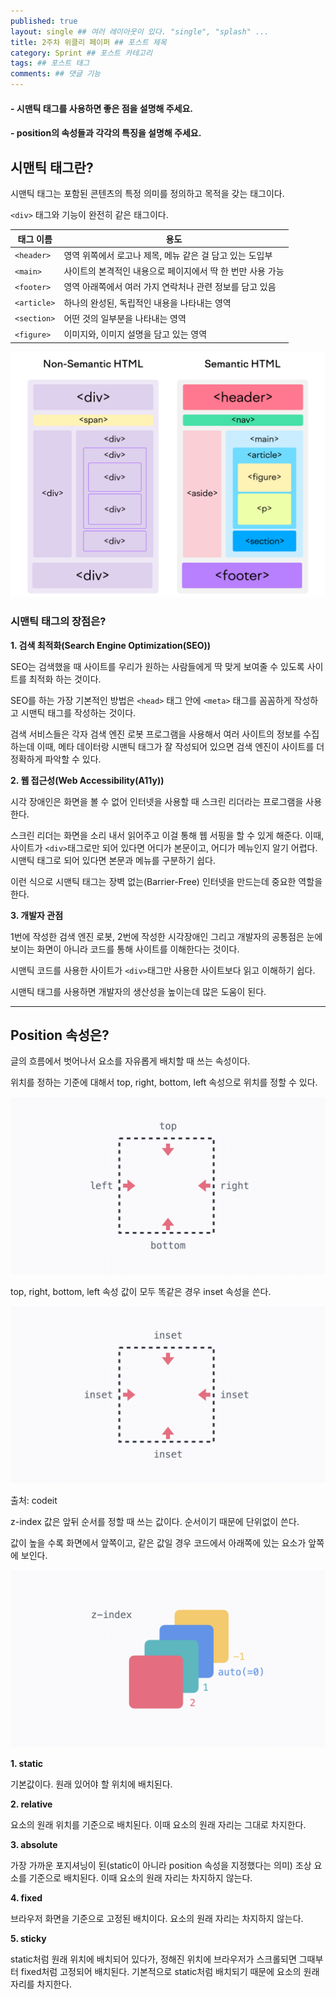 ```yaml
---
published: true
layout: single ## 여러 레이아웃이 있다. "single", "splash" ...
title: 2주차 위클리 페이퍼 ## 포스트 제목
category: Sprint ## 포스트 카테고리
tags: ## 포스트 태그
comments: ## 댓글 기능
---
```


#### - 시맨틱 태그를 사용하면 좋은 점을 설명해 주세요.

#### - position의 속성들과 각각의 특징을 설명해 주세요.

## 시맨틱 태그란?

시맨틱 태그는 포함된 콘텐츠의 특정 의미를 정의하고 목적을 갖는 태그이다.<br>

`<div>` 태그와 기능이 완전히 같은 태그이다.

| 태그 이름   | 용도                                                       |
| ----------- | ---------------------------------------------------------- |
| `<header>`  | 영역 위쪽에서 로고나 제목, 메뉴 같은 걸 담고 있는 도입부   |
| `<main>`    | 사이트의 본격적인 내용으로 페이지에서 딱 한 번만 사용 가능 |
| `<footer>`  | 영역 아래쪽에서 여러 가지 연락처나 관련 정보를 담고 있음   |
| `<article>` | 하나의 완성된, 독립적인 내용을 나타내는 영역               |
| `<section>` | 어떤 것의 일부분을 나타내는 영역                           |
| `<figure>`  | 이미지와, 이미지 설명을 담고 있는 영역                     |

![시맨틱태그](./img/시맨틱태그.png '출처: <a>https://www.semrush.com/blog/semantic-html5-guide/</a>')

### 시맨틱 태그의 장점은?

**1. 검색 최적화(Search Engine Optimization(SEO))**<br>

SEO는 검색했을 때 사이트를 우리가 원하는 사람들에게 딱 맞게 보여줄 수 있도록 사이트를 최적화 하는 것이다.<br>

SEO를 하는 가장 기본적인 방법은 `<head>` 태그 안에 `<meta>` 태그를 꼼꼼하게 작성하고 시맨틱 태그를 작성하는 것이다.<br>

검색 서비스들은 각자 검색 엔진 로봇 프로그램을 사용해서 여러 사이트의 정보를 수집하는데 이때, 메타 데이터랑 시맨틱 태그가 잘 작성되어 있으면 검색 엔진이 사이트를 더 정확하게 파악할 수 있다.<br>

**2. 웹 접근성(Web Accessibility(A11y))**<br>

시각 장애인은 화면을 볼 수 없어 인터넷을 사용할 때 스크린 리더라는 프로그램을 사용한다.<br>

스크린 리더는 화면을 소리 내서 읽어주고 이걸 통해 웹 서핑을 할 수 있게 해준다. 이때, 사이트가 `<div>`태그로만 되어 있다면 어디가 본문이고, 어디가 메뉴인지 알기 어렵다. 시맨틱 태그로 되어 있다면 본문과 메뉴를 구분하기 쉽다.<br>

이런 식으로 시맨틱 태그는 장벽 없는(Barrier-Free) 인터넷을 만드는데 중요한 역할을 한다.<br>

**3. 개발자 관점**<br>

1번에 작성한 검색 엔진 로봇, 2번에 작성한 시각장애인 그리고 개발자의 공통점은 눈에 보이는 화면이 아니라 코드를 통해 사이트를 이해한다는 것이다.<br>

시맨틱 코드를 사용한 사이트가 `<div>`태그만 사용한 사이트보다 읽고 이해하기 쉽다.<br>

시맨틱 태그를 사용하면 개발자의 생산성을 높이는데 많은 도움이 된다.<br>

---

## Position 속성은?

글의 흐름에서 벗어나서 요소를 자유롭게 배치할 때 쓰는 속성이다.<br>

위치를 정하는 기준에 대해서 top, right, bottom, left 속성으로 위치를 정할 수 있다.<br>

![position](./img/top.png '출처: codeit')

top, right, bottom, left 속성 값이 모두 똑같은 경우 inset 속성을 쓴다.

![position](./img/inset.png '출처: codeit')

출처: codeit

z-index 값은 앞뒤 순서를 정할 때 쓰는 값이다. 순서이기 때문에 단위없이 쓴다.

값이 높을 수록 화면에서 앞쪽이고, 같은 값일 경우 코드에서 아래쪽에 있는 요소가 앞쪽에 보인다.

![position](./img/z-index.png '출처: codeit')

**1. static**

기본값이다. 원래 있어야 할 위치에 배치된다.

**2. relative**

요소의 원래 위치를 기준으로 배치된다. 이때 요소의 원래 자리는 그대로 차지한다.

**3. absolute**

가장 가까운 포지셔닝이 된(static이 아니라 position 속성을 지정했다는 의미) 조상 요소를 기준으로 배치된다. 이때 요소의 원래 자리는 차지하지 않는다.

**4. fixed**

브라우저 화면을 기준으로 고정된 배치이다. 요소의 원래 자리는 차지하지 않는다.

**5. sticky**

static처럼 원래 위치에 배치되어 있다가, 정해진 위치에 브라우저가 스크롤되면 그때부터 fixed처럼 고정되어 배치된다. 기본적으로 static처럼 배치되기 때문에 요소의 원래 자리를 차지한다.
